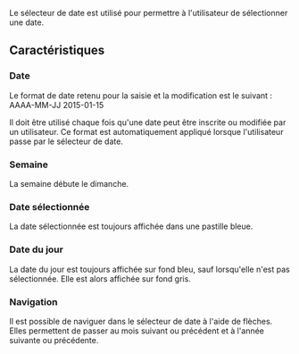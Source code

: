 Le sélecteur de date est utilisé pour permettre à l'utilisateur de sélectionner une date.

## Caractéristiques
### Date
Le format de date retenu pour la saisie et la modification est le suivant : AAAA-MM-JJ
2015-01-15

Il doit être utilisé chaque fois qu'une date peut être inscrite ou modifiée par un utilisateur. Ce format est automatiquement appliqué lorsque l'utilisateur passe par le sélecteur de date.

### Semaine
La semaine débute le dimanche.

### Date sélectionnée
La date sélectionnée est toujours affichée dans une pastille bleue.

### Date du jour
La date du jour est toujours affichée sur fond bleu, sauf lorsqu'elle n'est pas sélectionnée. Elle est alors affichée sur fond gris.

### Navigation
Il est possible de naviguer dans le sélecteur de date à l'aide de flèches. Elles permettent de passer au mois suivant ou précédent et à l'année suivante ou précédente.
